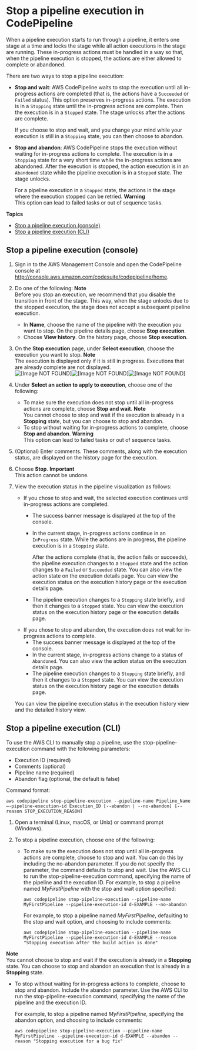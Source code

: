 # Stop a pipeline execution in CodePipeline<a name="pipelines-stop"></a>

When a pipeline execution starts to run through a pipeline, it enters one stage at a time and locks the stage while all action executions in the stage are running\. These in\-progress actions must be handled in a way so that, when the pipeline execution is stopped, the actions are either allowed to complete or abandoned\. 

There are two ways to stop a pipeline execution:
+ **Stop and wait**: AWS CodePipeline waits to stop the execution until all in\-progress actions are completed \(that is, the actions have a `Succeeded` or `Failed` status\)\. This option preserves in\-progress actions\. The execution is in a `Stopping` state until the in\-progress actions are complete\. Then the execution is in a `Stopped` state\. The stage unlocks after the actions are complete\.

  If you choose to stop and wait, and you change your mind while your execution is still in a `Stopping` state, you can then choose to abandon\.
+ **Stop and abandon**: AWS CodePipeline stops the execution without waiting for in\-progress actions to complete\. The execution is in a `Stopping` state for a very short time while the in\-progress actions are abandoned\. After the execution is stopped, the action execution is in an `Abandoned` state while the pipeline execution is in a `Stopped` state\. The stage unlocks\.

  For a pipeline execution in a `Stopped` state, the actions in the stage where the execution stopped can be retried\.
**Warning**  
This option can lead to failed tasks or out of sequence tasks\.

**Topics**
+ [Stop a pipeline execution \(console\)](#pipelines-stop-console)
+ [Stop a pipeline execution \(CLI\)](#pipelines-stop-cli)

## Stop a pipeline execution \(console\)<a name="pipelines-stop-console"></a>

1. Sign in to the AWS Management Console and open the CodePipeline console at [http://console\.aws\.amazon\.com/codesuite/codepipeline/home](http://console.aws.amazon.com/codesuite/codepipeline/home)\.

1. Do one of the following:
**Note**  
Before you stop an execution, we recommend that you disable the transition in front of the stage\. This way, when the stage unlocks due to the stopped execution, the stage does not accept a subsequent pipeline execution\.
   + In **Name**, choose the name of the pipeline with the execution you want to stop\. On the pipeline details page, choose **Stop execution**\.
   + Choose **View history**\. On the history page, choose **Stop execution**\.

1. On the **Stop execution** page, under **Select execution**, choose the execution you want to stop\.
**Note**  
The execution is displayed only if it is still in progress\. Executions that are already complete are not displayed\.  
![\[Image NOT FOUND\]](http://docs.aws.amazon.com/codepipeline/latest/userguide/images/stop-execution.png)![\[Image NOT FOUND\]](http://docs.aws.amazon.com/codepipeline/latest/userguide/)![\[Image NOT FOUND\]](http://docs.aws.amazon.com/codepipeline/latest/userguide/)

1. Under **Select an action to apply to execution**, choose one of the following:
   + To make sure the execution does not stop until all in\-progress actions are complete, choose **Stop and wait**\.
**Note**  
You cannot choose to stop and wait if the execution is already in a **Stopping** state, but you can choose to stop and abandon\.
   + To stop without waiting for in\-progress actions to complete, choose **Stop and abandon**\.
**Warning**  
This option can lead to failed tasks or out of sequence tasks\.

1. \(Optional\) Enter comments\. These comments, along with the execution status, are displayed on the history page for the execution\.

1. Choose **Stop**\.
**Important**  
This action cannot be undone\.

1. View the execution status in the pipeline visualization as follows:
   + If you chose to stop and wait, the selected execution continues until in\-progress actions are completed\.
     + The success banner message is displayed at the top of the console\.
     + In the current stage, in\-progress actions continue in an `InProgress` state\. While the actions are in progress, the pipeline execution is in a `Stopping` state\.

       After the actions complete \(that is, the action fails or succeeds\), the pipeline execution changes to a `Stopped` state and the action changes to a `Failed` or `Succeeded` state\. You can also view the action state on the execution details page\. You can view the execution status on the execution history page or the execution details page\.
     + The pipeline execution changes to a `Stopping` state briefly, and then it changes to a `Stopped` state\. You can view the execution status on the execution history page or the execution details page\.
   + If you chose to stop and abandon, the execution does not wait for in\-progress actions to complete\. 
     + The success banner message is displayed at the top of the console\.
     + In the current stage, in\-progress actions change to a status of `Abandoned`\. You can also view the action status on the execution details page\.
     + The pipeline execution changes to a `Stopping` state briefly, and then it changes to a `Stopped` state\. You can view the execution status on the execution history page or the execution details page\.

   You can view the pipeline execution status in the execution history view and the detailed history view\.

## Stop a pipeline execution \(CLI\)<a name="pipelines-stop-cli"></a>

To use the AWS CLI to manually stop a pipeline, use the stop\-pipeline\-execution command with the following parameters:
+ Execution ID \(required\)
+ Comments \(optional\)
+ Pipeline name \(required\)
+ Abandon flag \(optional, the default is false\)

Command format:

```
aws codepipeline stop-pipeline-execution --pipeline-name Pipeline_Name –-pipeline-execution-id Execution_ID [--abandon | --no-abandon] [--reason STOP_EXECUTION_REASON]
```

1. Open a terminal \(Linux, macOS, or Unix\) or command prompt \(Windows\)\.

1. To stop a pipeline execution, choose one of the following:
   + To make sure the execution does not stop until all in\-progress actions are complete, choose to stop and wait\. You can do this by including the no\-abandon parameter\. If you do not specify the parameter, the command defaults to stop and wait\. Use the AWS CLI to run the stop\-pipeline\-execution command, specifying the name of the pipeline and the execution ID\. For example, to stop a pipeline named *MyFirstPipeline* with the stop and wait option specified:

     ```
     aws codepipeline stop-pipeline-execution --pipeline-name MyFirstPipeline --pipeline-execution-id d-EXAMPLE --no-abandon
     ```

     For example, to stop a pipeline named *MyFirstPipeline*, defaulting to the stop and wait option, and choosing to include comments:

     ```
     aws codepipeline stop-pipeline-execution --pipeline-name MyFirstPipeline --pipeline-execution-id d-EXAMPLE --reason "Stopping execution after the build action is done"
     ```
**Note**  
You cannot choose to stop and wait if the execution is already in a **Stopping** state\. You can choose to stop and abandon an execution that is already in a **Stopping** state\.
   + To stop without waiting for in\-progress actions to complete, choose to stop and abandon\. Include the abandon parameter\. Use the AWS CLI to run the stop\-pipeline\-execution command, specifying the name of the pipeline and the execution ID\. 

     For example, to stop a pipeline named *MyFirstPipeline*, specifying the abandon option, and choosing to include comments:

     ```
     aws codepipeline stop-pipeline-execution --pipeline-name MyFirstPipeline --pipeline-execution-id d-EXAMPLE --abandon --reason "Stopping execution for a bug fix"
     ```